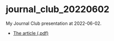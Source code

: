 # journal_club_20220602

My Journal Club presentation at 2022-06-02.

 * [The article (.pdf)](annurev-publhealth-012420-105110.pdf)
